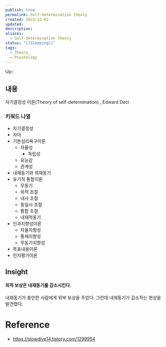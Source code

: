 ```yaml
---
publish: true
permalink: Self-determination theory
created: 2023-12-02
updated: 
description: 
aliases:
  - Self-determination theory
status: "[[Sleeping]]"
tags:
  - Theory
  - Psychology
---
```

Up:: 

## 내용 
자기결정성 이론(Theory of self-determination) , Edward Deci

### 키워드 나열
- 자기결정성
- 자아
- 기본심리욕구이론
	- 자율성
		- 독립성
	- 유능감
	- 관계성
- 내재동기와 외재동기
- 유기적 통합이론
	- 무동기
	- 외적 조절
	- 내사 조절
	- 동일시 조절
	- 통합 조절
	- 내재적동기
- 인과지향성이론
	- 자율지향성
	- 통제지향성
	- 무동기지향성
- 목표내용이론
-  인지평가이론

## Insight
#### 외적 보상은 내재동기를 감소시킨다.
내재동기가 충만한 사람에게 외부 보상을 주었다. 그런데 내재동기가 감소하는 현상을 발견했다. 

# Reference
- https://slowdive14.tistory.com/1299954